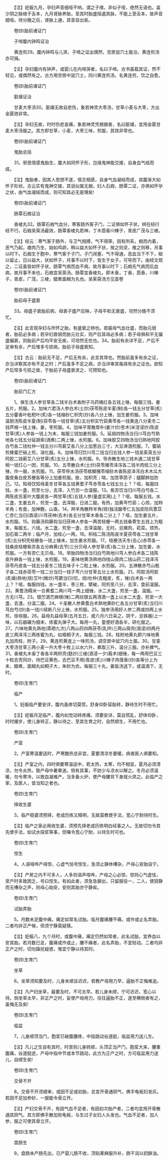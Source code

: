 <!-- { "loadSidebar": true } -->
　　【注】妊娠九月，孕妇声音细哑不响，谓之子瘖。非似子哑，绝然无语也。盖少阴之脉络于舌本，九月肾脉养胎，至其时胎盛阻遏其脉，不能上至舌本，故声音细哑。待分娩之后，肾脉上通，其音自出矣。

　　卷四\胎前诸证门

　　子啼腹内钟鸣证治

　　黄连煎29。腹内钟鸣与儿哭，子啼之证出偶然，空房鼠穴土能治，黄连煎汤亦可捐。

　　【注】孕妇腹内有钟声，或婴儿在内啼哭者，名曰子啼。古书虽载其证，然不轻见，或偶然有之。古方用空房中鼠穴土，同川黄连煎汤，名黄连煎，饮之自愈。

　　卷四\胎前诸证门

　　脏燥证治

　　甘麦大枣汤30。脏燥无故自悲伤，象若神灵大枣汤，甘草小麦与大枣，方出金匮效非常。

　　【注】孕妇无故，时时伤悲哀痛，象若神灵凭根据者，名曰脏燥，宜用金匮甘麦大枣汤服之。其方即甘草，小麦，大枣三味，煎服，其效非常也。

　　卷四\胎前诸证门

　　鬼胎总括

　　31。邪思情感鬼胎生，腹大如同怀子形，岂缘鬼神能交接，自身血气结而成。

　　【注】鬼胎者，因其人思想不遂，情志相感，自身气血凝结而成，其腹渐大如怀子形状。古云实有鬼神交接，其说似属无据。妇人石瘕，肠覃二证，亦俱如怀孕之状，由气血凝结而成，则可知其必无是理矣!

　　卷四\胎前诸证门

　　肠覃石瘕证治

　　香棱丸32。肠覃石瘕气血分，寒客肠外客子门，二证俱如怀子状，辨在经行经不行。石瘕吴萸汤最效，肠覃香棱丸若神，丁木茴香川楝子，青皮广茂与三棱。

　　【注】经云：寒气客于肠外，与卫气相搏，气不得荣，因有所系，瘕而内着，恶气乃起，瘜肉乃生，始如鸡卵，稍以益大如怀子状，按之则坚，推之则移，月事以时下。石瘕生于胞中，寒气客于子门，子门闭塞，气不得通，恶血当下不下，衄以留止，日以益大，状如怀子，月事不以时下，皆生于女子，可导而下。由经文观之，二证虽皆如怀子状，肠覃气病而血不病，故月事以时下；石瘕先气病而后血病，故月事不来也，石瘕宜吴萸汤。肠覃宜香棱丸，即木香，丁香，茴香，川楝子，青皮，广茂，三棱，醋煮面糊为丸也。吴茱萸汤方见首卷

　　卷四\胎前诸证门

　　胎前母子盛衰

　　33。母盛子衰胎前病，母衰子盛产后殃，子母平和无衰盛，坦然分娩不须忙。

　　【注】此言观孕妇与所怀之胎，有盛衰之辨也。若娠母气血壮盛，而胎元弱者，胎前必多病；若孕妇衰弱而胎元壮实，则产后其母必多病；若子母俱和平无偏盛偏衰，则胎前产后均平安无疾，可坦然无忧也。34。胎前有余详不足，产后不足审有余，产后惟多亏损病，胎前子母盛衰知。

　　【注】古云：胎前无不足，产后无有余，此言其常也。然胎前虽多有余之证，亦当详察其亦有不足之时；产后虽多不足之病，亦当详审其每挟有余之证也。欲知产后常多亏损之故，于胎前子母盛衰求之，可预知也。

　　卷四\胎前诸证门

　　胎前门汇方

　　1。保生汤人参甘草各二钱半白术香附子乌药橘红各五钱上锉，每服三钱。姜五片，煎服。2。加味六君汤人参白术(土炒)茯苓陈皮半夏(制)各一钱五分甘草(炙)五分藿香叶枇杷叶(炙)各一钱缩砂仁枳壳(炒)各八分上锉，加生姜煎服。3。加味温胆汤陈皮半夏(制)茯苓各一钱甘草(炙)五分枳实竹茹黄苓各一钱黄连八分麦冬二钱芦根一钱上锉，姜，枣煎服。4。加味平胃散厚朴(姜汁炒)苍术(米泔浸炒)陈皮甘草(炙)人参各一钱上为末，每服三钱加姜煎服。5。延胡四物汤当归川芎白芍熟地各七钱五分延胡索(酒煮)二两上锉，水煎服。6。加味胶艾四物汤当归熟地阿胶白芍各二钱杜仲一钱五分川芎蕲艾各八分上加葱白三寸，大豆淋酒煎服。7。蜜硝煎蜂蜜芒硝上煎，溶化服。8。加味芎归饮川芎二钱当归五钱人参一钱吴茱萸五分阿胶二钱蕲艾八分甘草(炙)五分上锉，水煎服。9。导赤散生地三钱木通二钱甘草梢一钱灯心一团，煎服。10。五苓散白术(土炒)茯苓猪苓泽泻各二钱半肉桂三分上锉，作一服，水煎服。11。茯苓导水汤茯苓槟榔猪苓缩砂木香陈皮泽泻白术木瓜大腹皮桑白皮苏梗各等分上加姜煎服。胀，加枳壳；喘，加苦葶苈子；腿脚肿加防己。12。知母饮知母麦冬甘草各五钱黄耆子芩赤苓各七钱五分上？？咀，每服四钱。水一盏，煎至七分，去滓，入竹沥一合温服。13。紫苏饮当归川芎白芍各二两陈皮苏茎叶大腹皮各一两甘草(炙)五钱人参(量虚实用)上？？咀，每服五钱。水二盏，生姜五片，煎至一盏，去滓服，日进二服。有热，加黄芩竹茹；心烦，加羚羊角；有食，加神麴，山查。14。羚羊角散羚羊角(镑)独活酸枣仁五加皮防风薏苡仁杏仁当归(酒浸)川芎茯神(去木)各五分甘草木香各二分上？？咀，加生姜五片，水煎服。15。钩藤汤钩藤钩当归茯神人参各一两苦桔梗一两五钱桑寄生五钱上为粗末，每服五，六钱。水二盏，煎至一盏，去滓温服，无时。忌猪肉，菘菜。烦热，加石膏二两半；临产月，加桂心一两。16。枳桔二陈汤陈皮半夏茯苓各二钱甘草(炙)五分枳壳桔梗各一钱上锉末，加生姜水煎服。17。桔梗汤天冬(去心)赤苓各一钱桑皮桔梗紫苏各五分麻黄(去节)三分贝母人参甘草(炙)各二分上锉，加生姜，水煎服。一方有杏仁无贝母。18。举胎四物汤当归白芍熟地川芎人参白术各二钱陈皮升麻各一钱上锉，水煎服。19。麦味地黄汤熟地四钱山萸肉二钱山药二钱泽泻茯苓丹皮各一钱五分麦冬二钱五味子十二粒上锉，水煎服。20。五淋散赤芍山栀子各二钱赤茯苓一钱二分当归一钱子芩六分甘草五分上水煎服。21。阿胶汤阿胶(炙燥)熟地(焙)艾叶(微炒)芎藭当归(切，焙)杜仲(去粗皮，炙，锉)白术各一两上？？咀，每服四钱。水一盏半，枣三枚，擘破，同煎至八分，去滓，食前温服。22。黄耆汤糯米一合黄耆二两川芎一两上细锉，水二大盏，煎至一盏，温服。一方无川芎。23。银苎酒苎麻根(锉)二两纹银五两清酒一盏上以水二大盏，煎至一大盏，去渣，分温二服。24。十圣散人参黄耆白术熟地黄砂仁各五分甘草(炙)当归川芎白芍(炒)各一钱川续断八分上锉，水煎服。25。独参汤用好人参二两或四两上水煎，徐徐服。26。益母丸益母草(五月五日，或六月六日采之，阴干，忌铁器)上一味，以石器碾为细末，炼蜜丸弹子大。每用一丸，童便好酒各半，研化服之。27。六味地黄丸熟地(蒸晒九次)八两山药四两茯苓(乳拌)三两山萸肉(酒浸)四两丹皮三两泽泻三两炼蜜为丸，如梧桐子大，每服三钱。28。桂附地黄丸即六味地黄丸加肉桂，附子。29。黄连煎黄连上一味煎汤，调空房中鼠穴内土服。30。甘麦大枣汤甘草三两小麦一升大枣十枚上以水六升，煮取三升，温分三服。亦补脾气。31。香棱丸木香丁香各半两枳壳(麸炒)三棱(酒浸一夕)莪术(细锉，每一两用巴豆三十粒去壳同炒，待巴豆黄色，去巴豆不用)青皮(炙)川楝子肉蘹香(炒)各等分上为末，醋煮，面糊丸如桐子大，朱砂为衣。每服三十丸，姜盐汤送下，或温酒下，无时。

　　卷四\生育门

　　临产

　　1。妊娠临产要安详，腹内虽疼切莫慌，舒身仰卧容胎转，静待生时不用忙。

　　【注】妊娠月足临产，腹内如觉动转疼痛，须要安详，莫自慌乱，舒体仰卧，时时缓步，使儿身转正，静以待之，至其生育之时，自然顺生，不用忙也。

　　卷四\生育门

　　产室

　　2。产室寒温要适时，严寒酷热总非宜，夏要清凉冬要暖，病者医人俱要知。

　　【注】产室之内，四时俱要寒温适中，若太热，太寒，均不相宜。夏月必须清凉，勿令炎热，致产母中暑晕迷。倘有其事，不妨少与凉水以解之。冬月必须温暖，勿令寒冷，以致血凝难产。当多备火炉，使产母腰背下身就火烘之。此临产之家，及医人，皆当知之者也。

　　卷四\生育门

　　择收生婆

　　3。临产稳婆须预择，老成历练又精明，无故莫教使手法，宽心宁耐待时生。

　　【注】临产之家必用收生婆，须预先择老成历练明白经事之人。无故切勿令其先使手法，如试水探浆等事，但嘱令宽心宁耐，以待生时可也。

　　卷四\生育门

　　惊生

　　4。人语喧哗产母惊，心虚气怯号惊生，急须止静休嘈杂，产母心安胎自宁。

　　【注】产房之内不可多人，人多则语声喧哗，产母之心必惊，惊则心气虚怯，至产时多致困乏，号曰惊生。有如此者，须急急摒出，只留服役一，二人，使寂静而无嘈杂之声，则母心始安，安则其胎亦宁静矣。

　　卷四\生育门

　　试胎弄胎

　　5。月数未足腹中痛，痛定如常名试胎。临月腹痛腰不痛，或作或止名弄胎。二者均非正产候，但须宁静莫疑猜。

　　【注】妊娠八，九个月时，或腹中痛，痛定仍然如常者，此名试胎，宜养血以安其胎。若月数已足，腹痛或作或止，腰不痛者，此名弄胎，不宜轻动。二者均非正产之时，切勿躁扰疑惑，惟宜宁静以待其时。

　　卷四\生育门

　　坐草

　　6。坐草须知要及时，儿身未顺且迟迟，若教产母用力早，逼胎不正悔难追。

　　【注】凡产妇坐草，最要及时，不可太早。若儿身未顺，宁可迟迟，宽心以待。倘坐草太早，非正产之时，妄使产母用力，往往逼胎不正，遂至横倒者有之，虽悔无及矣!

　　卷四\生育门

　　临盆

　　7。儿身顺顶当门，胞浆已破腹腰疼，中指跳动谷道挺，临盆用力送儿生。

　　【注】凡儿之生自有其时，时至则儿身转顺，头顶正当产门，胞浆大来，腰重腹痛，谷道挺迸，产母中指中节或本节跳动，此方为正产之时，方可临盆用力送儿，自顺生矣!

　　卷四\生育门

　　交骨不开

　　8。交骨不开须细审，或因不足或初胎，总宜开骨通阴气，佛手龟板妇发灰。若因不足加参妙，一服能令骨立开。

　　【注】产妇交骨不开，有因气血不足者，有因初次胎产者，二者均宜用开骨散通其阴气。其方即佛手散加败龟板，与生过子女妇人头发也。气血不足者，加人参，服之可使其骨立开。

　　卷四\生育门

　　盘肠生

　　9。盘肠未产肠先出，已产婴儿肠不收，顶贴萆麻服升补，肠干润以奶酥油。

